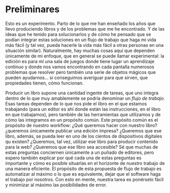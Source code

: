 # Preliminares

Esto es un experimento. Parto de lo que me han enseñado los años que llevo produciendo libros y de los problemas que me he encontrado. Y de las ideas que he tenido para solucionarlos y de cómo he pensado que se podían integrar estas soluciones en un flujo de trabajo que haga mi vida más fácil (y tal vez, pueda hacerle la vida más fácil a otras personas en una situación similar). Naturalmente, hay muchas cosas aquí que dependen únicamente de mi enfoque, que en general se puede llamar experimental: la edición es para mí una sala de juegos donde tiene lugar un aprendizaje continuo y donde nos vamos encontrando en cada pantalla numerosos problemas que resolver pero también una serie de objetos mágicos que pueden ayudarnos... si conseguimos averiguar para que sirven, que propiedades tienen, cómo funcionan.

Producir un libro supone una cantidad ingente de tareas, que uno integra dentro de lo que muy amablemente se podría denominar un _flujo de trabajo_. Esas tareas dependen de lo que nos pide el libro en el que estamos trabajando (para un editor es ahí donde están las instrucciones, en el libro en que trabajamos), pero también de las herramientas que utilizamos y de cómo las integramos en un propósito común. Este propósito común es el propósito de nuestro workflow: ¿Qué queremos hacer con nuestro libro? ¿queremos únicamente publicar una edición impresa? ¿Queremos que ese libro, además, se pueda leer en uno de los cientos de dispositivos digitales qu existen? ¿Queremos, tal vez, utilizar ese libro para producir contenido para la web? ¿Queremos que ese libro sea accesible? Sé que muchas de estas preguntas conciernen únicamente a un puñado de editores, pero espero también explicar por qué cada una de estas preguntas es importante y cómo es posible situarlas en el horizonte de nuestro trabajo de una manera eficiente. El propósito de esta propuesta de flujo de trabajo es automatizar al máximo o lo que es equivalente, dejar que el software haga el trabajo por nosotros. Con esto en mente, nuestra tarea es ponérselo fácil y minimizar al máximo las posibilidades de error.
